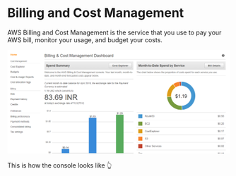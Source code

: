 # Billing and Cost Management

AWS Billing and Cost Management is the service that you use to pay your AWS bill, monitor your usage, and budget your costs.

![](../../.gitbook/assets/image%20%2855%29.png)

This is how the console looks like 👆 





